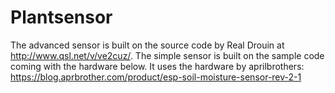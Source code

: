 # Plantsensor

The advanced sensor is built on the source code by Real Drouin at http://www.qsl.net/v/ve2cuz/.
The simple sensor is built on the sample code coming with the hardware below.
It uses the hardware by aprilbrothers: https://blog.aprbrother.com/product/esp-soil-moisture-sensor-rev-2-1
